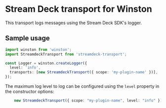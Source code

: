 # Stream Deck transport for Winston

This transport logs messages using the Stream Deck SDK's logger.

## Sample usage

```typescript
import winston from 'winston';
import StreamdeckTransport from 'streamdeck-transport';

const Logger = winston.createLogger({
  level: 'info',
  transports: [new StreamdeckTransport({ scope: 'my-plugin-name' })],
});
```

The maximum log level to log can be configured using the `level` property in the constructor options:

```typescript
    new StreamdeckTransport({ scope: "my-plugin-name", level: "info" }),
```
